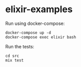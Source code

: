 # elixir-examples

Run using docker-compose:

```
docker-compose up -d
docker-compose exec elixir bash
```

Run the tests:

```
cd src
mix test
```